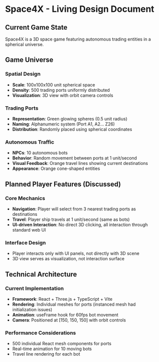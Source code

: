 # Space4X - Living Design Document

## Current Game State

Space4X is a 3D space game featuring autonomous trading entities in a spherical universe.

## Game Universe

### Spatial Design
- **Scale**: 100x100x100 unit spherical space
- **Density**: 500 trading ports uniformly distributed
- **Visualization**: 3D view with orbit camera controls

### Trading Ports
- **Representation**: Green glowing spheres (0.5 unit radius)
- **Naming**: Alphanumeric system (Port A1, A2... Z26)
- **Distribution**: Randomly placed using spherical coordinates

### Autonomous Traffic
- **NPCs**: 10 autonomous bots
- **Behavior**: Random movement between ports at 1 unit/second
- **Visual Feedback**: Orange travel lines showing current destinations
- **Appearance**: Orange cone-shaped entities

## Planned Player Features (Discussed)

### Core Mechanics
- **Navigation**: Player will select from 3 nearest trading ports as destinations
- **Travel**: Player ship travels at 1 unit/second (same as bots)
- **UI-driven Interaction**: No direct 3D clicking, all interaction through standard web UI

### Interface Design
- Player interacts only with UI panels, not directly with 3D scene
- 3D view serves as visualization, not interaction surface

## Technical Architecture

### Current Implementation
- **Framework**: React + Three.js + TypeScript + Vite
- **Rendering**: Individual meshes for ports (instanced mesh had initialization issues)
- **Animation**: useFrame hook for 60fps bot movement
- **Camera**: Positioned at [150, 150, 150] with orbit controls

### Performance Considerations
- 500 individual React mesh components for ports
- Real-time animation for 10 moving bots
- Travel line rendering for each bot